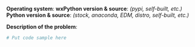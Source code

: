 <!-- For bugs or other problems please provide the following details in addition to
     your issue report, if applicable. See also https://wxpython.org/pages/how-to-submit-issue/

     For issues about building on Linux, please read this page before reporting it here:
     https://wxpython.org/blog/2017-08-17-builds-for-linux-with-pip/
-->

**Operating system**:
**wxPython version & source**: _(pypi, self-built, etc.)_
**Python version & source**: _(stock, anaconda, EDM, distro, self-built, etc.)_

**Description of the problem**:

<!-- if possible please include a small runnable application that demonstrates the problem -->

```python
# Put code sample here
```
